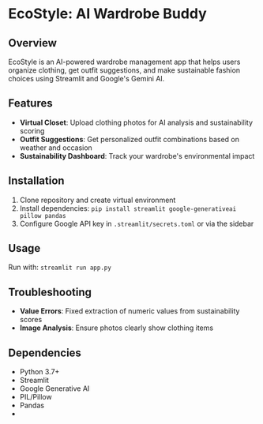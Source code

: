 # EcoStyle: AI Wardrobe Buddy

## Overview
EcoStyle is an AI-powered wardrobe management app that helps users organize clothing, get outfit suggestions, and make sustainable fashion choices using Streamlit and Google's Gemini AI.

## Features
- **Virtual Closet**: Upload clothing photos for AI analysis and sustainability scoring
- **Outfit Suggestions**: Get personalized outfit combinations based on weather and occasion
- **Sustainability Dashboard**: Track your wardrobe's environmental impact

## Installation
1. Clone repository and create virtual environment
2. Install dependencies: `pip install streamlit google-generativeai pillow pandas`
3. Configure Google API key in `.streamlit/secrets.toml` or via the sidebar

## Usage
Run with: `streamlit run app.py`
                                                          
## Troubleshooting
- **Value Errors**: Fixed extraction of numeric values from sustainability scores
- **Image Analysis**: Ensure photos clearly show clothing items

## Dependencies
- Python 3.7+
- Streamlit
- Google Generative AI
- PIL/Pillow
- Pandas
- 

